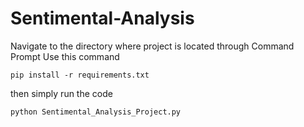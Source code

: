 # Sentimental-Analysis

Navigate to the directory where project is located through Command Prompt
Use this command

```
pip install -r requirements.txt
```
then simply run the code

```
python Sentimental_Analysis_Project.py
```
